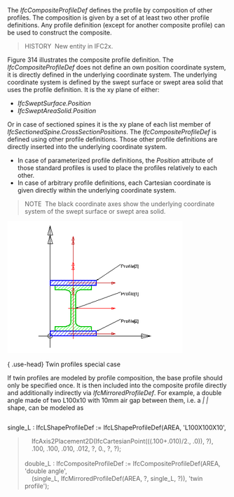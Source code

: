 ﻿The _IfcCompositeProfileDef_ defines the profile by composition of other profiles. The composition is given by a set of at least two other profile definitions. Any profile definition (except for another composite profile) can be used to construct the composite.

> HISTORY&nbsp; New entity in IFC2x.

Figure 314 illustrates the composite profile definition. The _IfcCompositeProfileDef_ does not define an own position coordinate system, it is directly defined in the underlying coordinate system. The underlying coordinate system is defined by the swept surface or swept area solid that uses the profile definition. It is the xy plane of either:

* _IfcSweptSurface.Position_
* _IfcSweptAreaSolid.Position_

Or in case of sectioned spines it is the xy plane of each list member of _IfcSectionedSpine.CrossSectionPositions_. The _IfcCompositeProfileDef_ is defined using other profile definitions. Those other profile definitions are directly inserted into the underlying coordinate system.

* In case of parameterized profile definitions, the _Position_ attribute of those standard profiles is used to place the profiles relatively to each other.
* In case of arbitrary profile definitions, each Cartesian coordinate is given directly within the underlying coordinate system.

> NOTE&nbsp; The black coordinate axes show the underlying coordinate system of the swept surface or swept area solid.

!["composite"](../../../../../../figures/ifccompositeprofiledef-layout1.gif "Figure 314")

{ .use-head}
Twin profiles special case

If twin profiles are modeled by profile composition, the base profile should only be specified once. It is then included into the composite profile directly and additionally indirectly via _IfcMirroredProfileDef_. For example, a double angle made of two L100x10 with 10mm air gap between them, i.e. a _|&nbsp;|_ shape, can be modeled as

> 
> ```
> 
single_L : IfcLShapeProfileDef := IfcLShapeProfileDef(AREA, 'L100X100X10',  
> &nbsp;&nbsp;&nbsp;&nbsp;IfcAxis2Placement2D(IfcCartesianPoint(((.100+.010)/2., .0)), ?),  
> &nbsp;&nbsp;&nbsp;&nbsp;.100, .100, .010, .012, ?, 0., ?, ?);  
> &nbsp;  
> double_L : IfcCompositeProfileDef := IfcCompositeProfileDef(AREA, 'double angle',  
> &nbsp;&nbsp;&nbsp;&nbsp;(single_L, IfcMirroredProfileDef(AREA, ?, single_L, ?)), 'twin profile');

> ```